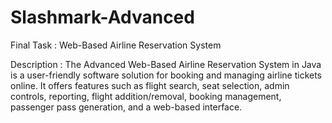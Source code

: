 # Slashmark-Advanced
Final Task : Web-Based Airline Reservation System

Description : The Advanced Web-Based Airline Reservation System in Java is a user-friendly software solution for booking and managing airline tickets online. It offers features such as flight search, seat selection, admin controls, reporting, flight addition/removal, booking management, passenger pass generation, and a web-based interface.
